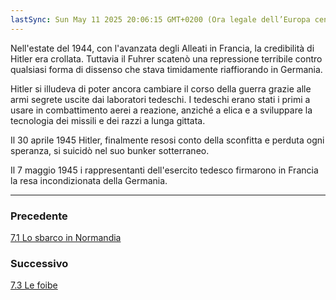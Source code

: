 ```yaml
---
lastSync: Sun May 11 2025 20:06:15 GMT+0200 (Ora legale dell’Europa centrale)
---
```

Nell'estate del 1944, con l'avanzata degli Alleati in Francia, la credibilità di Hitler era crollata. Tuttavia il Fuhrer scatenò una repressione terribile contro qualsiasi forma di dissenso che stava timidamente riaffiorando in Germania.

Hitler si illudeva di poter ancora cambiare il corso della guerra grazie alle armi segrete uscite dai laboratori tedeschi.
I tedeschi erano stati i primi a usare in combattimento aerei a reazione, anziché a elica e a sviluppare la tecnologia dei missili e dei razzi a lunga gittata.

Il 30 aprile 1945 Hitler, finalmente resosi conto della sconfitta e perduta ogni speranza, si suicidò nel suo bunker sotterraneo.

Il 7 maggio 1945 i rappresentanti dell'esercito tedesco firmarono in Francia la resa incondizionata della Germania.


---
### Precedente
[7.1 Lo sbarco in Normandia](7.1%20Lo%20sbarco%20in%20Normandia.md)

### Successivo
[7.3 Le foibe](7.3%20Le%20foibe.md)